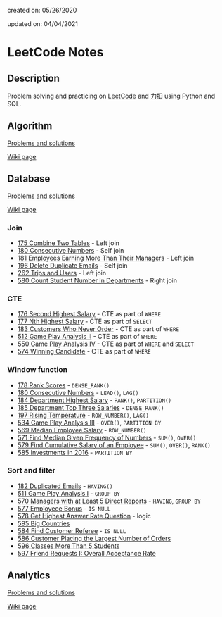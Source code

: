 created on: 05/26/2020

updated on: 04/04/2021

# LeetCode Notes

## Description

Problem solving and practicing on [LeetCode](https://leetcode.com/) and [力扣](https://leetcode-cn.com/) using Python and SQL.

## Algorithm

[Problems and solutions](https://github.com/tong-jin-nyu/leetcode-notes/tree/master/algorithm)

[Wiki page](https://github.com/tong-jin-nyu/leetcode-notes/wiki/Algorithm)

## Database

[Problems and solutions](https://github.com/tong-jin-nyu/LeetCode-notes/tree/master/database)

[Wiki page](https://github.com/tong-jin-nyu/leetcode-notes/wiki/Database)

### Join

- [175 Combine Two Tables](database/175%20Combine%20Two%20Tables.md) - Left join
- [180 Consecutive Numbers](database/180%20Consecutive%20Numbers.md) - Self join
- [181 Employees Earning More Than Their Managers](database/181%20Employees%20Earning%20More%20Than%20Their%20Managers.md) - Left join
- [196 Delete Duplicate Emails](database/196%20Delete%20Duplicate%20Emails.md) - Self join
- [262 Trips and Users](database/262%20Trips%20and%20Users.md) - Left join
- [580 Count Student Number in Departments](database/580%20Count%20Student%20Number%20in%20Departments.md) - Right join

### CTE

- [176 Second Highest Salary](database/176%20Second%20Highest%20Salary.md) - CTE as part of `WHERE`
- [177 Nth Highest Salary](database/177%20Nth%20Highest%20Salary.md) - CTE as part of `SELECT`
- [183 Customers Who Never Order](database/183%20Customers%20Who%20Never%20Order.md) - CTE as part of `WHERE`
- [512 Game Play Analysis II](database/512%20Game%20Play%20Analysis%20II.md) - CTE as part of `WHERE`
- [550 Game Play Analysis IV](database/550%20Game%20Play%20Analysis%20IV.md) - CTE as part of `WHERE` and `SELECT`
- [574 Winning Candidate](database/574%20Winning%20Candidate.md) - CTE as part of `WHERE`

### Window function

- [178 Rank Scores](database/178%20Rank%20Scores.md) - `DENSE_RANK()`
- [180 Consecutive Numbers](database/180%20Consecutive%20Numbers.md) - `LEAD()`, `LAG()`
- [184 Department Highest Salary](database/184%20Department%20Highest%20Salary.md) - `RANK()`, `PARTITION()`
- [185 Department Top Three Salaries](database/185%20Department%20Top%20Three%20Salaries.md) - `DENSE_RANK()`
- [197 Rising Temperature](database/197%20Rising%20Temperature.md) - `ROW_NUMBER()`, `LAG()`
- [534 Game Play Analysis III](database/534%20Game%20Play%20Analysis%20III.md) - `OVER()`, `PARTITION BY`
- [569 Median Employee Salary](database/569%20Median%20Employee%20Salary.md) - `ROW_NUMBER()`
- [571 Find Median Given Frequency of Numbers](database/571%20Find%20Median%20Given%20Frequency%20of%20Numbers.md) - `SUM()`, `OVER()`
- [579 Find Cumulative Salary of an Employee](database/579%20Find%20Cumulative%20Salary%20of%20an%20Employee.md) - `SUM()`, `OVER()`, `RANK()`
- [585 Investments in 2016](database/585%20Investments%20in%202016.md) - `PARTITION BY`

### Sort and filter

- [182 Duplicated Emails](database/182%20Duplicated%20Emails.md) - `HAVING()`
- [511 Game Play Analysis I](database/511%20Game%20Play%20Analysis%20I.md) - `GROUP BY`
- [570 Managers with at Least 5 Direct Reports](database/570%20Managers%20with%20at%20Least%205%20DIrect%20Reports.md) - `HAVING`, `GROUP BY`
- [577 Employeee Bonus](database/577%20Employee%20Bonus.md) - `IS NULL`
- [578 Get Highest Answer Rate Question](database/578%20Get%20Highest%20Answer%20Rate%20Question.md) - logic
- [595 Big Countries](database/595%20Big%20Countries.md)
- [584 Find Customer Referee](database/584%20Find%20Customer%20Referee.md) - `IS NULL`
- [586 Customer Placing the Largest Number of Orders](database/586%20Customer%20Placing%20the%20Largest%20Number%20of%20Orders.md)
- [596 Classes More Than 5 Students](database/596%20Classes%20More%20Than%205%20Students.md)
- [597 Friend Requests I: Overall Acceptance Rate](database/597%20Friend%20Requests%20I%20-%20Overall%20Acceptance%20Rate.md)

## Analytics

[Problems and solutions](https://github.com/tong-jin-nyu/LeetCode-notes/tree/master/analytics)

[Wiki page](https://github.com/tong-jin-nyu/leetcode-notes/wiki/Analytics)

